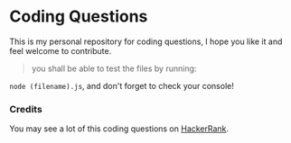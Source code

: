 # Coding Questions

This is my personal repository for coding questions, I hope you like it and feel welcome to contribute.

> you shall be able to test the files by running:

`node (filename).js`, and don't forget to check your console!

### Credits

You may see a lot of this coding questions on [HackerRank](https://www.hackerrank.com/).


